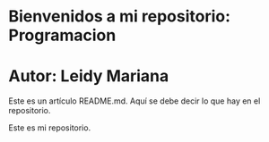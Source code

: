 # Bienvenidos a mi repositorio:  Programacion

# Autor: Leidy Mariana

Este es un artículo README.md. Aquí se debe decir lo que hay en el repositorio.

Este es mi repositorio.
